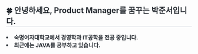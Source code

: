 <div align= "center">
    </div>
    <div style="text-align: left;"> 
    <h2 style="border-bottom: 1px solid #d8dee4; color: #282d33;"> 🍀 안녕하세요, Product Manager를 꿈꾸는 박준서입니다. </h2>  
    <div style="font-weight: 700; font-size: 15px; text-align: left; color: #282d33;"> <li> 숙명여자대학교에서 경영학과 IT공학을 전공 중입니다.</li><li> 최근에는 JAVA를 공부하고 있습니다. </div> 
    </div>
    
